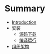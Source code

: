 # Summary

* [Introduction](README.md)
* 安装
   * [源码下载](zh/01.1.md)
   * [编译运行](zh/01.2.md)
* [组织架构](zh/02.0.md)

